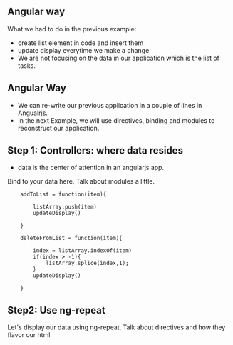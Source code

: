 ## Angular way

What we had to do in the previous example:

- create list element in code and insert them
- update display everytime we make a change
- We are not focusing on the data in our application which is the list of tasks.


## Angular Way

- We can re-write our previous application in a couple of lines in Angualrjs.
- In the next Example, we will use directives, binding and modules to reconstruct our application.


## Step 1: Controllers: where data resides

- data is the center of attention in an angularjs app.

Bind to your data here. Talk about modules a little.

```
    addToList = function(item){

        listArray.push(item)
        updateDisplay()

    }

    deleteFromList = function(item){

        index = listArray.indexOf(item)
        if(index > -1){
            listArray.splice(index,1);
        }
        updateDisplay()

    }
```


## Step2: Use ng-repeat

Let's display our data using ng-repeat. Talk about directives and how they flavor our html